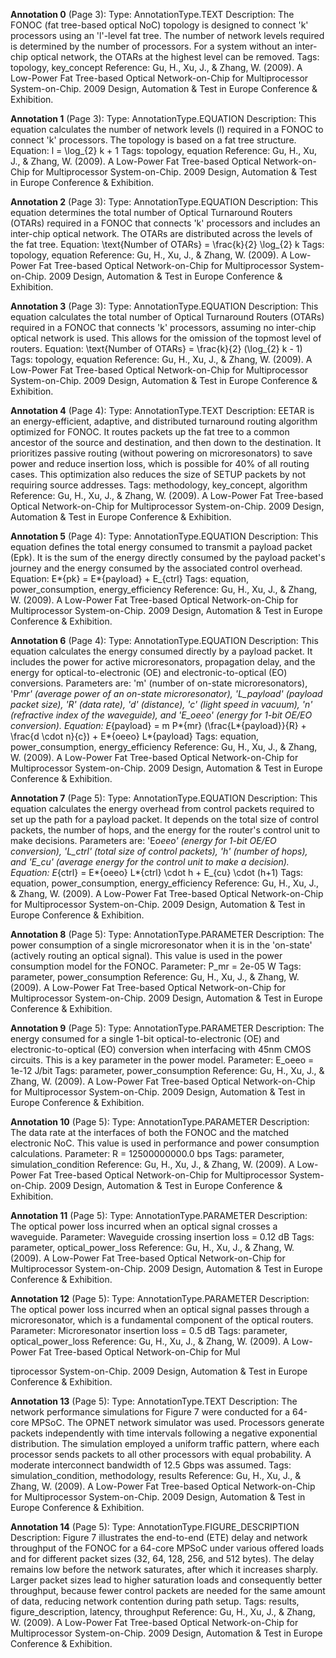 **Annotation 0** (Page 3):
Type: AnnotationType.TEXT
Description: The FONOC (fat tree-based optical NoC) topology is designed to connect 'k' processors using an 'l'-level fat tree. The number of network levels required is determined by the number of processors. For a system without an inter-chip optical network, the OTARs at the highest level can be removed.
Tags: topology, key_concept
Reference: Gu, H., Xu, J., & Zhang, W. (2009). A Low-Power Fat Tree-based Optical Network-on-Chip for Multiprocessor System-on-Chip. 2009 Design, Automation & Test in Europe Conference & Exhibition.

**Annotation 1** (Page 3):
Type: AnnotationType.EQUATION
Description: This equation calculates the number of network levels (l) required in a FONOC to connect 'k' processors. The topology is based on a fat tree structure.
Equation: l = \log\_{2} k + 1
Tags: topology, equation
Reference: Gu, H., Xu, J., & Zhang, W. (2009). A Low-Power Fat Tree-based Optical Network-on-Chip for Multiprocessor System-on-Chip. 2009 Design, Automation & Test in Europe Conference & Exhibition.

**Annotation 2** (Page 3):
Type: AnnotationType.EQUATION
Description: This equation determines the total number of Optical Turnaround Routers (OTARs) required in a FONOC that connects 'k' processors and includes an inter-chip optical network. The OTARs are distributed across the levels of the fat tree.
Equation: \text{Number of OTARs} = \frac{k}{2} \log\_{2} k
Tags: topology, equation
Reference: Gu, H., Xu, J., & Zhang, W. (2009). A Low-Power Fat Tree-based Optical Network-on-Chip for Multiprocessor System-on-Chip. 2009 Design, Automation & Test in Europe Conference & Exhibition.

**Annotation 3** (Page 3):
Type: AnnotationType.EQUATION
Description: This equation calculates the total number of Optical Turnaround Routers (OTARs) required in a FONOC that connects 'k' processors, assuming no inter-chip optical network is used. This allows for the omission of the topmost level of routers.
Equation: \text{Number of OTARs} = \frac{k}{2} (\log\_{2} k - 1)
Tags: topology, equation
Reference: Gu, H., Xu, J., & Zhang, W. (2009). A Low-Power Fat Tree-based Optical Network-on-Chip for Multiprocessor System-on-Chip. 2009 Design, Automation & Test in Europe Conference & Exhibition.

**Annotation 4** (Page 4):
Type: AnnotationType.TEXT
Description: EETAR is an energy-efficient, adaptive, and distributed turnaround routing algorithm optimized for FONOC. It routes packets up the fat tree to a common ancestor of the source and destination, and then down to the destination. It prioritizes passive routing (without powering on microresonators) to save power and reduce insertion loss, which is possible for 40% of all routing cases. This optimization also reduces the size of SETUP packets by not requiring source addresses.
Tags: methodology, key_concept, algorithm
Reference: Gu, H., Xu, J., & Zhang, W. (2009). A Low-Power Fat Tree-based Optical Network-on-Chip for Multiprocessor System-on-Chip. 2009 Design, Automation & Test in Europe Conference & Exhibition.

**Annotation 5** (Page 4):
Type: AnnotationType.EQUATION
Description: This equation defines the total energy consumed to transmit a payload packet (Epk). It is the sum of the energy directly consumed by the payload packet's journey and the energy consumed by the associated control overhead.
Equation: E*{pk} = E*{payload} + E\_{ctrl}
Tags: equation, power_consumption, energy_efficiency
Reference: Gu, H., Xu, J., & Zhang, W. (2009). A Low-Power Fat Tree-based Optical Network-on-Chip for Multiprocessor System-on-Chip. 2009 Design, Automation & Test in Europe Conference & Exhibition.

**Annotation 6** (Page 4):
Type: AnnotationType.EQUATION
Description: This equation calculates the energy consumed directly by a payload packet. It includes the power for active microresonators, propagation delay, and the energy for optical-to-electronic (OE) and electronic-to-optical (EO) conversions. Parameters are: 'm' (number of on-state microresonators), 'P*mr' (average power of an on-state microresonator), 'L_payload' (payload packet size), 'R' (data rate), 'd' (distance), 'c' (light speed in vacuum), 'n' (refractive index of the waveguide), and 'E_oeeo' (energy for 1-bit OE/EO conversion).
Equation: E*{payload} = m P*{mr} (\frac{L*{payload}}{R} + \frac{d \cdot n}{c}) + E*{oeeo} L*{payload}
Tags: equation, power_consumption, energy_efficiency
Reference: Gu, H., Xu, J., & Zhang, W. (2009). A Low-Power Fat Tree-based Optical Network-on-Chip for Multiprocessor System-on-Chip. 2009 Design, Automation & Test in Europe Conference & Exhibition.

**Annotation 7** (Page 5):
Type: AnnotationType.EQUATION
Description: This equation calculates the energy overhead from control packets required to set up the path for a payload packet. It depends on the total size of control packets, the number of hops, and the energy for the router's control unit to make decisions. Parameters are: 'E*oeeo' (energy for 1-bit OE/EO conversion), 'L_ctrl' (total size of control packets), 'h' (number of hops), and 'E_cu' (average energy for the control unit to make a decision).
Equation: E*{ctrl} = E*{oeeo} L*{ctrl} \cdot h + E\_{cu} \cdot (h+1)
Tags: equation, power_consumption, energy_efficiency
Reference: Gu, H., Xu, J., & Zhang, W. (2009). A Low-Power Fat Tree-based Optical Network-on-Chip for Multiprocessor System-on-Chip. 2009 Design, Automation & Test in Europe Conference & Exhibition.

**Annotation 8** (Page 5):
Type: AnnotationType.PARAMETER
Description: The power consumption of a single microresonator when it is in the 'on-state' (actively routing an optical signal). This value is used in the power consumption model for the FONOC.
Parameter: P_mr = 2e-05 W
Tags: parameter, power_consumption
Reference: Gu, H., Xu, J., & Zhang, W. (2009). A Low-Power Fat Tree-based Optical Network-on-Chip for Multiprocessor System-on-Chip. 2009 Design, Automation & Test in Europe Conference & Exhibition.

**Annotation 9** (Page 5):
Type: AnnotationType.PARAMETER
Description: The energy consumed for a single 1-bit optical-to-electronic (OE) and electronic-to-optical (EO) conversion when interfacing with 45nm CMOS circuits. This is a key parameter in the power model.
Parameter: E_oeeo = 1e-12 J/bit
Tags: parameter, power_consumption
Reference: Gu, H., Xu, J., & Zhang, W. (2009). A Low-Power Fat Tree-based Optical Network-on-Chip for Multiprocessor System-on-Chip. 2009 Design, Automation & Test in Europe Conference & Exhibition.

**Annotation 10** (Page 5):
Type: AnnotationType.PARAMETER
Description: The data rate at the interfaces of both the FONOC and the matched electronic NoC. This value is used in performance and power consumption calculations.
Parameter: R = 12500000000.0 bps
Tags: parameter, simulation_condition
Reference: Gu, H., Xu, J., & Zhang, W. (2009). A Low-Power Fat Tree-based Optical Network-on-Chip for Multiprocessor System-on-Chip. 2009 Design, Automation & Test in Europe Conference & Exhibition.

**Annotation 11** (Page 5):
Type: AnnotationType.PARAMETER
Description: The optical power loss incurred when an optical signal crosses a waveguide.
Parameter: Waveguide crossing insertion loss = 0.12 dB
Tags: parameter, optical_power_loss
Reference: Gu, H., Xu, J., & Zhang, W. (2009). A Low-Power Fat Tree-based Optical Network-on-Chip for Multiprocessor System-on-Chip. 2009 Design, Automation & Test in Europe Conference & Exhibition.

**Annotation 12** (Page 5):
Type: AnnotationType.PARAMETER
Description: The optical power loss incurred when an optical signal passes through a microresonator, which is a fundamental component of the optical routers.
Parameter: Microresonator insertion loss = 0.5 dB
Tags: parameter, optical_power_loss
Reference: Gu, H., Xu, J., & Zhang, W. (2009). A Low-Power Fat Tree-based Optical Network-on-Chip for Mul

tiprocessor System-on-Chip. 2009 Design, Automation & Test in Europe Conference & Exhibition.

**Annotation 13** (Page 5):
Type: AnnotationType.TEXT
Description: The network performance simulations for Figure 7 were conducted for a 64-core MPSoC. The OPNET network simulator was used. Processors generate packets independently with time intervals following a negative exponential distribution. The simulation employed a uniform traffic pattern, where each processor sends packets to all other processors with equal probability. A moderate interconnect bandwidth of 12.5 Gbps was assumed.
Tags: simulation_condition, methodology, results
Reference: Gu, H., Xu, J., & Zhang, W. (2009). A Low-Power Fat Tree-based Optical Network-on-Chip for Multiprocessor System-on-Chip. 2009 Design, Automation & Test in Europe Conference & Exhibition.

**Annotation 14** (Page 5):
Type: AnnotationType.FIGURE_DESCRIPTION
Description: Figure 7 illustrates the end-to-end (ETE) delay and network throughput of the FONOC for a 64-core MPSoC under various offered loads and for different packet sizes (32, 64, 128, 256, and 512 bytes). The delay remains low before the network saturates, after which it increases sharply. Larger packet sizes lead to higher saturation loads and consequently better throughput, because fewer control packets are needed for the same amount of data, reducing network contention during path setup.
Tags: results, figure_description, latency, throughput
Reference: Gu, H., Xu, J., & Zhang, W. (2009). A Low-Power Fat Tree-based Optical Network-on-Chip for Multiprocessor System-on-Chip. 2009 Design, Automation & Test in Europe Conference & Exhibition.

